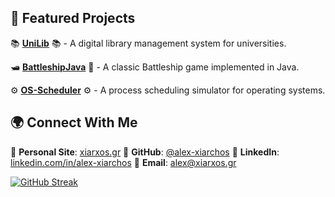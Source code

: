 ## 🔧 Featured Projects
📚 **[UniLib](https://github.com/alex-xiarchos/UniLib)** 📚 - A digital library management system for universities.

🛥️ **[BattleshipJava](https://github.com/alex-xiarchos/BattleshipJava)** 🚢 - A classic Battleship game implemented in Java.

⚙️ **[OS-Scheduler](https://github.com/alex-xiarchos/OS-Scheduler)** ⚙️ - A process scheduling simulator for operating systems.

## 🌍 Connect With Me 
🔗 **Personal Site**: [xiarxos.gr](https://xiarxos.gr/)
🐙 **GitHub**: [@alex-xiarchos](https://github.com/alex-xiarchos)
💼 **LinkedIn**: [linkedin.com/in/alex-xiarchos](https://linkedin.com/in/alex-xiarchos)
📩 **Email**: alex@xiarxos.gr

[![GitHub Streak](https://streak-stats.demolab.com?user=alex-xiarchos&theme=github-dark-blue&hide_border=true&mode=weekly)](https://git.io/streak-stats)

